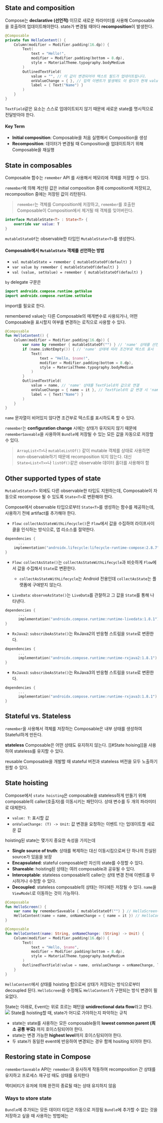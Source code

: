 ## State and composition

Compose는 **declarative (선언적)** 이므로 새로운 파라미터를 사용해 Composable을 호출하여 업데이트해야한다.
state가 변경될 때마다 **recomposition**이 발생한다.


```kotlin
@Composable
private fun HelloContent() {
    Column(modifier = Modifier.padding(16.dp)) {
        Text(
            text = "Hello!",
            modifier = Modifier.padding(bottom = 8.dp),
            style = MaterialTheme.typography.bodyMedium
        )
        OutlinedTextField(
            value = "", // 이 값이 변경되어야 텍스트 필드가 업데이트됩니다.
            onValueChange = { }, // 입력 이벤트가 발생해도 이 람다가 현재 value를 변경하지 않습니다.
            label = { Text("Name") }
        )
    }
}
```

`TextField`같은 요소는 스스로 업데이트되지 않기 때문에 새로운 state를 명시적으로 전달받아야 한다.


#### Key Term
- **Initial composition**: Composable을 처음 실행해서 Composition을 생성
- **Recomposition**: 데이터가 변경될 때 Composition을 업데이트하기 위해 Composable을 재실행

## State in composables

Composable 함수는 `remember` API 를 사용해서 메모리에 객체를 저장할 수 있다.

`remember`에 의해 계산된 값은 initial composition 중에 composition에 저장되고, recomposition 중에는 저장된 값이 리턴된다.

> `remember`는 객체를 Composition에 저장하고, `remember`를 호출한 Composable이  Composition에서 제거될 때 객체를 잊어버린다.

```kotlin
interface MutableState<T> : State<T> {
    override var value: T
}
```

`mutableStateOf`는 observable한 타입인 `MutableState<T>`를 생성한다.

#### Composable에서 `MutableState` 객체를 선언하는 방법

- `val mutableState = remember { mutableStateOf(default) }`
- `var value by remember { mutableStateOf(default) }`
- `val (value, setValue) = remember { mutableStateOf(default) }`

`by` delegate 구문은 
```kotlin
import androidx.compose.runtime.getValue
import androidx.compose.runtime.setValue
```
import를 필요로 한다.

remembered value는 다른 Composable의 매개변수로 사용되거나, 어떤 Composable을 표시할지 여부를 변경하는 로직으로 사용할 수 있다.

```kotlin
@Composable
fun HelloContent() {
    Column(modifier = Modifier.padding(16.dp)) {
        var name by remember { mutableStateOf("") } // 'name' 상태를 선언
        if (name.isNotEmpty()) { // 'name' 상태에 따라 조건부로 텍스트 표시
            Text(
                text = "Hello, $name!",
                modifier = Modifier.padding(bottom = 8.dp),
                style = MaterialTheme.typography.bodyMedium
            )
        }
        OutlinedTextField(
            value = name, // 'name' 상태를 TextField의 값으로 연결
            onValueChange = { name = it }, // TextField의 값 변경 시 'name' 상태 업데이트
            label = { Text("Name") }
        )
    }
}
```

`name` 문자열이 비어있지 않다면 조건부로 텍스트를 표시하도록 할 수 있다.

`remember`는 **configuration change** 시에는 상태가 유지되지 않기 때문에 `rememberSaveable`을 사용하여 `Bundle`에 저장될 수 있는 모든 값을 자동으로 저장할 수 있다.

> `ArrayList<T>`나 `mutableListOf()` 같이  mutable 객체를 상태로 사용하면 non-observable하기 때문에 recomposition 되지 않는다. 대신 `State<List<T>>`나 `listOf()`같은 observable 데이터 홀더를 사용해야 함


## Other supported  types of state

`MutableState<T>` 외에도 다른 observable한 타입도 지원하는데, Composable이 자동으로 recompose 될 수 있도록 `State<T>`로 변환해야 한다.

Compose에서 observable 타입으로부터 `State<T>`를 생성하는 함수를 제공하는데, 사용하기 전에 artifact를 추가해야 한다.

- `Flow`: `collectAsStateWithLifecycle()`은 `Flow`에서 값을 수집하여 라이프사이클을 인식하는 방식으로, 앱 리소스를 절약한다.

```kotlin
dependencies {
      ...
	implementation("androidx.lifecycle:lifecycle-runtime-compose:2.8.7")
}
```

- `Flow`: `collectAsState()`는 `collectAsStateWithLifecycle`과 비슷하게 `Flow`에서 값을 수집해서 `State`로 변환한다.
	- `collectAsStateWithLifecycle`는 Android 전용인데 `collectAsState`는 플랫폼에 구애받지 않는다.

- `LiveData`: `observeAsState()`는 `LiveData`를 관찰하고 그 값을 `State`를 통해 나타낸다.
```kotlin
dependencies {
      ...
      implementation("androidx.compose.runtime:runtime-livedata:1.8.1")
}
```

- `RxJava2`: `subscribeAsState()`는 RxJava2의 반응형 스트림을 `State`로 변환한다.

```kotlin
dependencies {
      ...
      implementation("androidx.compose.runtime:runtime-rxjava2:1.8.1")
}
```

- `RxJava3`: `subscribeAsState()`는 RxJava3의 반응형 스트림을 `State`로 변환한다.
```kotlin
dependencies {
      ...
      implementation("androidx.compose.runtime:runtime-rxjava3:1.8.1")
}
```

## Stateful vs. Stateless

`remember`을 사용해서 객체를 저장하는 Composable은 내부 상태를 생성하여 Stateful하게 만든다.

**stateless** Composable은 어떤 상태도 유지하지 않는다.
[[#State hoising]]을 사용하여 stateless를 유지할 수 있다.

reusable Composable을 개발할 때 stateful 버전과 stateless 버전을 모두 노출하기 원할 수 있다.

## State hoisting

Compose에서 `state hoisting`은 composable을 stateless하게 만들기 위해 composable의 caller(호출자)를 이동시키는 패턴이다. 상태 변수를 두 개의 파라미터로 대체한다.

- `value: T`: 표시할 값
- `onValueChange: (T) -> Unit`: 값 변경을 요청하는 이벤트 `T`는 업데이트할 새로운 값

hoisting된 state는 몇가지 중요한 속성을 가지는데

- **Single source of truth**: 상태를 복제하는 대신 이동시킴으로써 단 하나의 진실된 source가 있음을 보장
- **Encapsulated**: stateful composable만 자신의 state를 수정할 수 있다.
- **Shareable**: hoisting된 상태는 여러 composable과 공유될 수 있다.
- **Interceptable**: stateless composable의 caller는 상태 변경 전에 이벤트를 무시하거나 수정할 수 있다.
- **Decoupled**: stateless composable의 상태는 어디에든 저장될 수 있다. `name`을 `ViewModel`로 이동하는 것이 가능하다.

```kotlin
@Composable
fun HelloScreen() {
    var name by rememberSaveable { mutableStateOf("") } // HelloScreen이 상태를 소유
    HelloContent(name = name, onNameChange = { name = it }) // HelloContent에 상태와 이벤트 전달
}

@Composable
fun HelloContent(name: String, onNameChange: (String) -> Unit) {
    Column(modifier = Modifier.padding(16.dp)) {
        Text(
            text = "Hello, $name",
            modifier = Modifier.padding(bottom = 8.dp),
            style = MaterialTheme.typography.bodyMedium
        )
        OutlinedTextField(value = name, onValueChange = onNameChange, label = { Text("Name") })
    }
}
```

`HelloContent`에서 상태를 hoisting 함으로써 상태가 저장되는 방식으로부터 decoupled 된다.
`HelloScreen`을 수정해도 `HelloContent`가 구현되는 방식 변경이 필요없다.

State는 아래로, Event는 위로 흐르는 패턴을 **unidirectional data flow**라고 한다.
![](https://developer.android.com/static/develop/ui/compose/images/udf-hello-screen.png)
State를 hoisting할 때, state가 어디로 가야하는지 파악하는 규칙

- state는 state를 사용하는 모든 composable들의 **lowest common parent (최소 공통 부모)** 까지 호이스팅되어야 한다.
- state는 변경 가능한 **highest level**까지 호이스팅되어야 한다.
- 두 state가 동일한 event에 반응하여 변경되는 경우 함께 hositing 되어야 한다.


## Restoring state in Compose

`rememberSaveable` API는 `remember`과 유사하게 작동하여 recomposition 간 상태를 유지하고 프로세스 재구성 때도 상태를 유지한다

액티비티가 유저에 의해 완전히 종료될 때는 상태 유지하지 않음

### Ways to store state

`Bundle`에 추가되는 모든 데이터 타입은 자동으로 저장됨
`Bundle`에 추가할 수 없는 것을 저장하고 싶을 때 사용하는 방법에는


